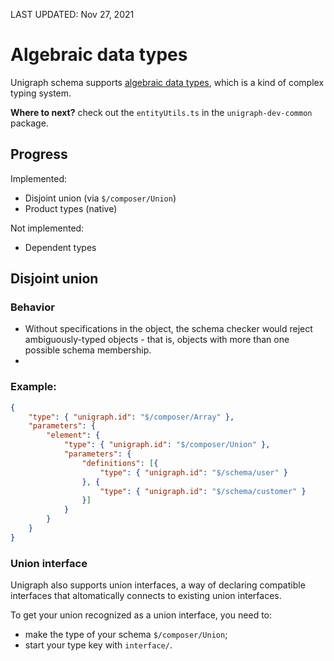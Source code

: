 LAST UPDATED: Nov 27, 2021

# Algebraic data types

Unigraph schema supports [algebraic data types](https://en.wikipedia.org/wiki/Algebraic_data_type), which is a kind of complex typing system.

**Where to next?** check out the `entityUtils.ts` in the `unigraph-dev-common` package.

## Progress

Implemented: 
- Disjoint union (via `$/composer/Union`)
- Product types (native)

Not implemented:
- Dependent types

## Disjoint union

### Behavior
- Without specifications in the object, the schema checker would reject ambiguously-typed objects - that is, objects with more than one possible schema membership.
- 
### Example:
```json
{
    "type": { "unigraph.id": "$/composer/Array" },
    "parameters": {
        "element": {
            "type": { "unigraph.id": "$/composer/Union" },
            "parameters": {
                "definitions": [{
                    "type": { "unigraph.id": "$/schema/user" }
                }, {
                    "type": { "unigraph.id": "$/schema/customer" }
                }]
            }
        }
    }
}
```
### Union interface
Unigraph also supports union interfaces, a way of declaring compatible interfaces that altomatically connects to existing union interfaces.

To get your union recognized as a union interface, you need to:
- make the type of your schema `$/composer/Union`;
- start your type key with `interface/`.